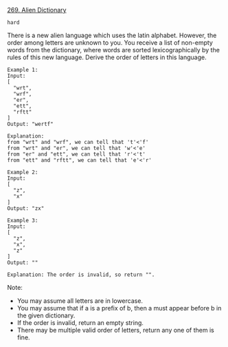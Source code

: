 [269. Alien Dictionary](https://www.lintcode.com/problem/892/)

`hard`

There is a new alien language which uses the latin alphabet. However, the order among letters are unknown to you. You receive a list of non-empty words from the dictionary, where words are sorted lexicographically by the rules of this new language. Derive the order of letters in this language.

```
Example 1:
Input:
[
  "wrt",
  "wrf",
  "er",
  "ett",
  "rftt"
]
Output: "wertf"

Explanation:
from "wrt" and "wrf", we can tell that 't'<'f'
from "wrt" and "er", we can tell that 'w'<'e'
from "er" and "ett", we can tell that 'r'<'t'
from "ett" and "rftt", we can tell that 'e'<'r'

Example 2:
Input:
[
  "z",
  "x"
]
Output: "zx"

Example 3:
Input:
[
  "z",
  "x",
  "z"
]
Output: "" 

Explanation: The order is invalid, so return "".
```

Note:

- You may assume all letters are in lowercase.
- You may assume that if a is a prefix of b, then a must appear before b in the given dictionary.
- If the order is invalid, return an empty string.
- There may be multiple valid order of letters, return any one of them is fine.